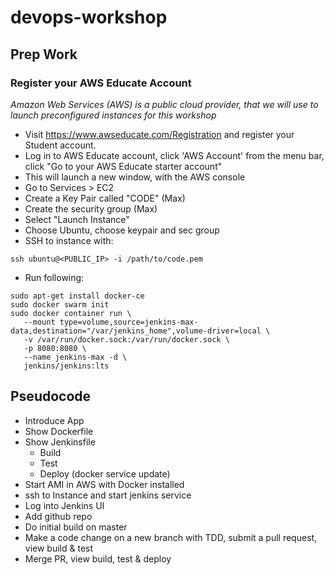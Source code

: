 # devops-workshop
## Prep Work
### Register your AWS Educate Account
*Amazon Web Services (AWS) is a public cloud provider, that we will use to launch preconfigured instances for this workshop*
* Visit https://www.awseducate.com/Registration and register your Student account.
* Log in to AWS Educate account, click 'AWS Account' from the menu bar, click "Go to your AWS Educate starter account"
* This will launch a new window, with the AWS console
* Go to Services > EC2
* Create a Key Pair called "CODE" (Max)
* Create the security group (Max)
* Select "Launch Instance"
* Choose Ubuntu, choose keypair and sec group
* SSH to instance with:
```
ssh ubuntu@<PUBLIC_IP> -i /path/to/code.pem
```
* Run following:
```
sudo apt-get install docker-ce
sudo docker swarm init
sudo docker container run \
   --mount type=volume,source=jenkins-max-data,destination="/var/jenkins_home",volume-driver=local \
   -v /var/run/docker.sock:/var/run/docker.sock \
   -p 8080:8080 \
   --name jenkins-max -d \
   jenkins/jenkins:lts

```

## Pseudocode
* Introduce App
* Show Dockerfile
* Show Jenkinsfile
    * Build
    * Test
    * Deploy (docker service update)
* Start AMI in AWS with Docker installed
* ssh to Instance and start jenkins service
* Log into Jenkins UI
* Add github repo
* Do initial build on master
* Make a code change on a new branch with TDD, submit a pull request, view build & test
* Merge PR, view build, test & deploy
